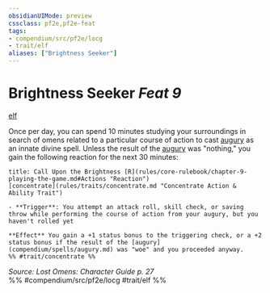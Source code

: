 ```yaml
---
obsidianUIMode: preview
cssclass: pf2e,pf2e-feat
tags:
- compendium/src/pf2e/locg
- trait/elf
aliases: ["Brightness Seeker"]
---
```

# Brightness Seeker  *Feat 9*  
[elf](rules/traits/elf.md "Elf Ancestry & Heritage Trait")  


Once per day, you can spend 10 minutes studying your surroundings in search of omens related to a particular course of action to cast [augury](compendium/spells/augury.md) as an innate divine spell. Unless the result of the [augury](compendium/spells/augury.md) was "nothing," you gain the following reaction for the next 30 minutes:

```ad-embed-ability
title: Call Upon the Brightness [R](rules/core-rulebook/chapter-9-playing-the-game.md#Actions "Reaction")
[concentrate](rules/traits/concentrate.md "Concentrate Action & Ability Trait")  

- **Trigger**: You attempt an attack roll, skill check, or saving throw while performing the course of action from your augury, but you haven't rolled yet

**Effect** You gain a +1 status bonus to the triggering check, or a +2 status bonus if the result of the [augury](compendium/spells/augury.md) was "woe" and you proceeded anyway.  
%% #trait/concentrate %%
```

*Source: Lost Omens: Character Guide p. 27*  
%% #compendium/src/pf2e/locg #trait/elf %%